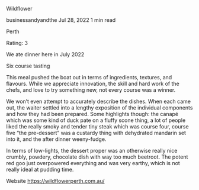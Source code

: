 Wildflower

businessandyandthe
Jul 28, 2022
1 min read

Perth

Rating: 3

We ate dinner here in July 2022

Six course tasting

This meal pushed the boat out in terms of ingredients, textures, and flavours. While we appreciate innovation, the skill and hard work of the chefs, and love to try something new, not every course was a winner. 

We won’t even attempt to accurately describe the dishes. When each came out, the waiter settled into a lengthy exposition of the individual components and how they had been prepared. Some highlights though: the canapé which was some kind of duck pate on a fluffy scone thing, a lot of people liked the really smoky and tender tiny steak which was course four, course five “the pre-dessert” was a custardy thing with dehydrated mandarin set into it, and the after dinner weeny-fudge. 

In terms of low-lights, the dessert proper was an otherwise really nice crumbly, powdery, chocolate dish with way too much beetroot. The potent red goo just overpowered everything and was very earthy, which is not really ideal at pudding time. 

Website https://wildflowerperth.com.au/